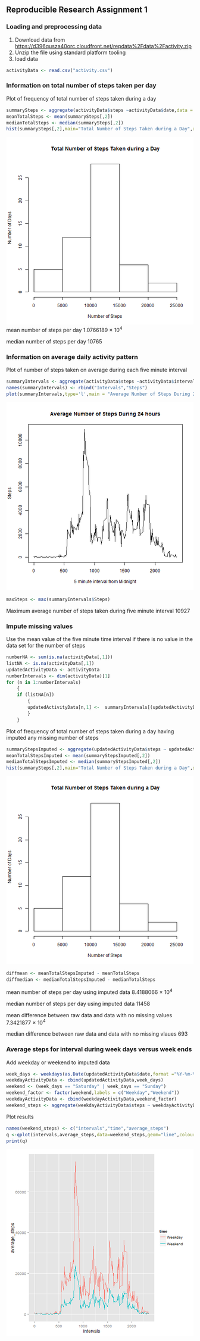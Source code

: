 ## Reproducible Research Assignment 1
### Loading and preprocessing data
1. Download data from https://d396qusza40orc.cloudfront.net/repdata%2Fdata%2Factivity.zip 
2. Unzip the file using standard platform tooling
3. load data


```r
activityData <- read.csv("activity.csv")
```

### Information on total number of steps taken per day
Plot of frequency of total number of steps taken during a day

```r
summarySteps <- aggregate(activityData$steps ~activityData$date,data = activityData, sum)
meanTotalSteps <- mean(summarySteps[,2])
medianTotalSteps <- median(summarySteps[,2])
hist(summarySteps[,2],main="Total Number of Steps Taken during a Day",xlab="Number of Steps",ylab="Number of Days")
```

![plot of chunk StepsDays](figure/StepsDays-1.png) 
mean number of steps per day	1.0766189 &times; 10<sup>4</sup>

median number of steps per day 	10765

### Information on average daily activity pattern 
Plot of number of steps taken on average during each five minute interval

```r
summaryIntervals <- aggregate(activityData$steps ~activityData$interval,data = activityData, sum)
names(summaryIntervals) <- rbind("Intervals","Steps")
plot(summaryIntervals,type='l',main = "Average Number of Steps During 24 hours",xlab="5 minute interval from Midnight")
```

![plot of chunk StepsHours](figure/StepsHours-1.png) 

```r
maxSteps <- max(summaryIntervals$Steps)
```
Maximum average number of steps taken during five minute interval 10927

### Impute missing values
Use the mean value of the five minute time interval if there is no value in the data set for the number of steps


```r
numberNA <- sum(is.na(activityData[,1]))
listNA <- is.na(activityData[,1])
updatedActivityData <- activityData
numberIntervals <- dim(activityData)[1]
for (n in 1:numberIntervals)
	{
	if (listNA[n])
		{
		updatedActivityData[n,1] <-  summaryIntervals[(updatedActivityData[n,3] == summaryIntervals[,1]),2]
		}
	}
```

Plot of frequency of total number of steps taken during a day having imputed any missing number of steps


```r
summaryStepsImputed <- aggregate(updatedActivityData$steps ~ updatedActivityData$date,data = updatedActivityData, sum)
meanTotalStepsImputed <- mean(summaryStepsImputed[,2])
medianTotalStepsImputed <- median(summaryStepsImputed[,2])
hist(summarySteps[,2],main="Total Number of Steps Taken during a Day",xlab="Number of Steps",ylab="Number of Days")
```

![plot of chunk stepsDaysImputed](figure/stepsDaysImputed-1.png) 

```r
diffmean <- meanTotalStepsImputed - meanTotalSteps
diffmedian <- medianTotalStepsImputed - medianTotalSteps
```
mean number of steps per day using imputed data		8.4188066 &times; 10<sup>4</sup>

median number of steps per day using imputed data 	11458

mean difference between raw data and data with no missing values 	7.3421877 &times; 10<sup>4</sup>

median difference between raw data and data with no missing vlaues 	693

### Average steps for interval during week days versus week ends
Add weekday or weekend to imputed data

```r
week_days <- weekdays(as.Date(updatedActivityData$date,format ="%Y-%m-%d"))
weekdayActivityData <- cbind(updatedActivityData,week_days)
weekend <- (week_days == "Saturday" | week_days == "Sunday")
weekend_factor <- factor(weekend,labels = c("Weekday","Weekend"))
weekdayActivityData <- cbind(weekdayActivityData,weekend_factor)
weekend_steps <- aggregate(weekdayActivityData$steps ~ weekdayActivityData$interval + weekdayActivityData$weekend_factor,data = weekdayActivityData, sum)
```
Plot results

```r
names(weekend_steps) <- c("intervals","time","average_steps")
q <-qplot(intervals,average_steps,data=weekend_steps,geom="line",colour=time)
print(q)
```

![plot of chunk weekendPlot](figure/weekendPlot-1.png) 
